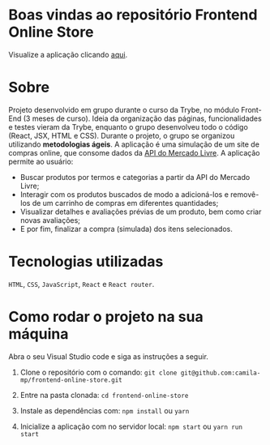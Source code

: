 # Boas vindas ao repositório Frontend Online Store

Visualize a aplicação clicando <a href="https://camila-mp.github.io/frontend-online-store">aqui</a>.

# Sobre

Projeto desenvolvido em grupo durante o curso da Trybe, no módulo Front-End (3 meses de curso). Ideia da organização das páginas, funcionalidades e testes vieram da Trybe, enquanto o grupo desenvolveu todo o código (React, JSX, HTML e CSS). Durante o projeto, o grupo se organizou utilizando **metodologias ágeis**.
A aplicação é uma simulação de um site de compras online, que consome dados da <a href="https://developers.mercadolivre.com.br/pt_br/api-docs-pt-br"> API do Mercado Livre</a>. A aplicação permite ao usuário:

- Buscar produtos por termos e categorias a partir da API do Mercado Livre;
- Interagir com os produtos buscados de modo a adicioná-los e removê-los de um carrinho de compras em diferentes quantidades;
- Visualizar detalhes e avaliações prévias de um produto, bem como criar novas avaliações;
- E por fim, finalizar a compra (simulada) dos itens selecionados.

# Tecnologias utilizadas

`HTML`, `CSS`, `JavaScript`, `React` e `React router`.

# Como rodar o projeto na sua máquina

Abra o seu Visual Studio code e siga as instruções a seguir.

1. Clone o repositório com o comando:
`git clone git@github.com:camila-mp/frontend-online-store.git`

2. Entre na pasta clonada:
`cd frontend-online-store`

3. Instale as dependências com:
`npm install` ou `yarn`

4. Inicialize a aplicação com no servidor local:
`npm start` ou `yarn run start`
